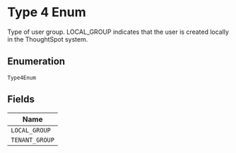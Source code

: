 
# Type 4 Enum

Type of user group. LOCAL_GROUP indicates that the user is created locally in the ThoughtSpot system.

## Enumeration

`Type4Enum`

## Fields

| Name |
|  --- |
| `LOCAL_GROUP` |
| `TENANT_GROUP` |

